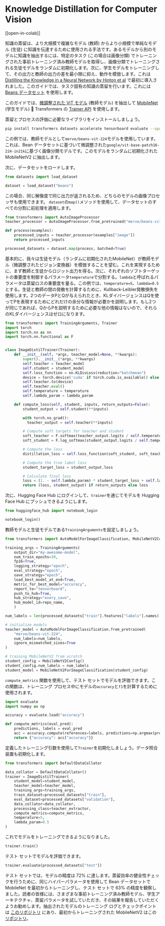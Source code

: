 <!--Copyright 2023 The HuggingFace Team. All rights reserved.

Licensed under the Apache License, Version 2.0 (the "License"); you may not use this file except in compliance with
the License. You may obtain a copy of the License at

http://www.apache.org/licenses/LICENSE-2.0

Unless required by applicable law or agreed to in writing, software distributed under the License is distributed on
an "AS IS" BASIS, WITHOUT WARRANTIES OR CONDITIONS OF ANY KIND, either express or implied. See the License for the
specific language governing permissions and limitations under the License.

⚠️ Note that this file is in Markdown but contain specific syntax for our doc-builder (similar to MDX) that may not be
rendered properly in your Markdown viewer.

-->
# Knowledge Distillation for Computer Vision

[[open-in-colab]]

知識の蒸留は、より大規模で複雑なモデル (教師) からより小規模で単純なモデル (生徒) に知識を伝達するために使用される手法です。あるモデルから別のモデルに知識を抽出するには、特定のタスク (この場合は画像分類) でトレーニングされた事前トレーニング済み教師モデルを取得し、画像分類でトレーニングされる生徒モデルをランダムに初期化します。次に、学生モデルをトレーニングして、その出力と教師の出力の差を最小限に抑え、動作を模倣します。これは [Distilling the Knowledge in a Neural Network by Hinton et al](https://huggingface.co/papers/1503.02531) で最初に導入されました。このガイドでは、タスク固有の知識の蒸留を行います。これには [Beans データセット](https://huggingface.co/datasets/beans) を使用します。

このガイドでは、[微調整された ViT モデル](https://huggingface.co/merve/vit-mobilenet-beans-224) (教師モデル) を抽出して [MobileNet](https://huggingface.co/google/mobilenet_v2_1.4_224) (学生モデル) 🤗 Transformers の [Trainer API](https://huggingface.co/docs/transformers/en/main_classes/trainer#trainer) を使用します。

蒸留とプロセスの評価に必要なライブラリをインストールしましょう。

```bash
pip install transformers datasets accelerate tensorboard evaluate --upgrade
```

この例では、教師モデルとして`merve/beans-vit-224`モデルを使用しています。これは、Bean データセットに基づいて微調整された`google/vit-base-patch16-224-in21k`に基づく画像分類モデルです。このモデルをランダムに初期化された MobileNetV2 に抽出します。

次に、データセットをロードします。

```python
from datasets import load_dataset

dataset = load_dataset("beans")
```

この場合、同じ解像度で同じ出力が返されるため、どちらのモデルの画像プロセッサも使用できます。 `dataset`の`map()`メソッドを使用して、データセットのすべての分割に前処理を適用します。

```python
from transformers import AutoImageProcessor
teacher_processor = AutoImageProcessor.from_pretrained("merve/beans-vit-224")

def process(examples):
    processed_inputs = teacher_processor(examples["image"])
    return processed_inputs

processed_datasets = dataset.map(process, batched=True)
```

基本的に、我々は生徒モデル（ランダムに初期化されたMobileNet）が教師モデル（微調整されたビジョン変換器）を模倣することを望む。これを実現するために、まず教師と生徒からロジット出力を得る。次に、それぞれのソフトターゲットの重要度を制御するパラメータ`temperature`で分割する。`lambda`と呼ばれるパラメータは蒸留ロスの重要度を量る。この例では、`temperature=5`、`lambda=0.5`とする。生徒と教師の間の発散を計算するために、Kullback-Leibler発散損失を使用します。2つのデータPとQが与えられたとき、KLダイバージェンスはQを使ってPを表現するためにどれだけの余分な情報が必要かを説明します。もし2つが同じであれば、QからPを説明するために必要な他の情報はないので、それらのKLダイバージェンスはゼロになります。


```python
from transformers import TrainingArguments, Trainer
import torch
import torch.nn as nn
import torch.nn.functional as F


class ImageDistilTrainer(Trainer):
    def __init__(self, *args, teacher_model=None, **kwargs):
        super().__init__(*args, **kwargs)
        self.teacher = teacher_model
        self.student = student_model
        self.loss_function = nn.KLDivLoss(reduction="batchmean")
        device = torch.device('cuda' if torch.cuda.is_available() else 'cpu')
        self.teacher.to(device)
        self.teacher.eval()
        self.temperature = temperature
        self.lambda_param = lambda_param

    def compute_loss(self, student, inputs, return_outputs=False):
        student_output = self.student(**inputs)

        with torch.no_grad():
          teacher_output = self.teacher(**inputs)

        # Compute soft targets for teacher and student
        soft_teacher = F.softmax(teacher_output.logits / self.temperature, dim=-1)
        soft_student = F.log_softmax(student_output.logits / self.temperature, dim=-1)

        # Compute the loss
        distillation_loss = self.loss_function(soft_student, soft_teacher) * (self.temperature ** 2)

        # Compute the true label loss
        student_target_loss = student_output.loss

        # Calculate final loss
        loss = (1. - self.lambda_param) * student_target_loss + self.lambda_param * distillation_loss
        return (loss, student_output) if return_outputs else loss
```

次に、Hugging Face Hub にログインして、`trainer`を通じてモデルを Hugging Face Hub にプッシュできるようにします。

```python
from huggingface_hub import notebook_login

notebook_login()
```

教師モデルと生徒モデルである`TrainingArguments`を設定しましょう。

```python
from transformers import AutoModelForImageClassification, MobileNetV2Config, MobileNetV2ForImageClassification

training_args = TrainingArguments(
    output_dir="my-awesome-model",
    num_train_epochs=30,
    fp16=True,
    logging_strategy="epoch",
    eval_strategy="epoch",
    save_strategy="epoch",
    load_best_model_at_end=True,
    metric_for_best_model="accuracy",
    report_to="tensorboard",
    push_to_hub=True,
    hub_strategy="every_save",
    hub_model_id=repo_name,
    )

num_labels = len(processed_datasets["train"].features["labels"].names)

# initialize models
teacher_model = AutoModelForImageClassification.from_pretrained(
    "merve/beans-vit-224",
    num_labels=num_labels,
    ignore_mismatched_sizes=True
)

# training MobileNetV2 from scratch
student_config = MobileNetV2Config()
student_config.num_labels = num_labels
student_model = MobileNetV2ForImageClassification(student_config)
```

`compute_metrics` 関数を使用して、テスト セットでモデルを評価できます。この関数は、トレーニング プロセス中にモデルの`accuracy`と`f1`を計算するために使用されます。

```python
import evaluate
import numpy as np

accuracy = evaluate.load("accuracy")

def compute_metrics(eval_pred):
    predictions, labels = eval_pred
    acc = accuracy.compute(references=labels, predictions=np.argmax(predictions, axis=1))
    return {"accuracy": acc["accuracy"]}
```

定義したトレーニング引数を使用して`Trainer`を初期化しましょう。データ照合装置も初期化します。


```python
from transformers import DefaultDataCollator

data_collator = DefaultDataCollator()
trainer = ImageDistilTrainer(
    student_model=student_model,
    teacher_model=teacher_model,
    training_args=training_args,
    train_dataset=processed_datasets["train"],
    eval_dataset=processed_datasets["validation"],
    data_collator=data_collator,
    processing_class=teacher_extractor,
    compute_metrics=compute_metrics,
    temperature=5,
    lambda_param=0.5
)
```

これでモデルをトレーニングできるようになりました。

```python
trainer.train()
```

テスト セットでモデルを評価できます。


```python
trainer.evaluate(processed_datasets["test"])
```

テスト セットでは、モデルの精度は 72% に達します。蒸留効率の健全性チェックを行うために、同じハイパーパラメータを使用して Bean データセットで MobileNet を最初からトレーニングし、テスト セットで 63% の精度を観察しました。読者の皆様には、さまざまな事前トレーニング済み教師モデル、学生アーキテクチャ、蒸留パラメータを試していただき、その結果を報告していただくようお勧めします。抽出されたモデルのトレーニング ログとチェックポイントは [このリポジトリ](https://huggingface.co/merve/vit-mobilenet-beans-224) にあり、最初からトレーニングされた MobileNetV2 はこの [リポジトリ](https://huggingface.co/merve/resnet-mobilenet-beans-5)。
